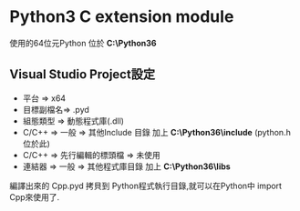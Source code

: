 # Python3 C extension module<br>
使用的64位元Python 位於 **C:\Python36** <br>
## Visual Studio Project設定 <br>
* 平台 => x64
* 目標副檔名=> .pyd <br>
* 組態類型  => 動態程式庫(.dll)<br>
* C/C++    => 一般 => 其他Include 目錄 加上 **C:\Python36\include**  (python.h位於此) <br>
* C/C++    => 先行編輯的標頭檔 => 未使用 <br>
* 連結器   => 一般  => 其他程式庫目錄 加上 **C:\Python36\libs** <br>


編譯出來的 Cpp.pyd 拷貝到 Python程式執行目錄,就可以在Python中 import Cpp來使用了. <br>
